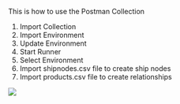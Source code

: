 This is how to use the Postman Collection

1. Import Collection
2. Import Environment
3. Update Environment
4. Start Runner
5. Select Environment
6. Import shipnodes.csv file to create ship nodes
7. Import products.csv file to create relationships

![](/setting_patch.PNG)
